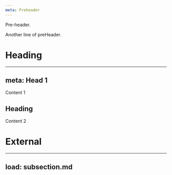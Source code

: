 ```yaml
---
meta: Preheader
---
```

Pre-header.

Another line of preHeader.

# Heading
---
meta: Head 1
---

Content 1

## Heading
Content 2


# External
---
load: subsection.md
---
